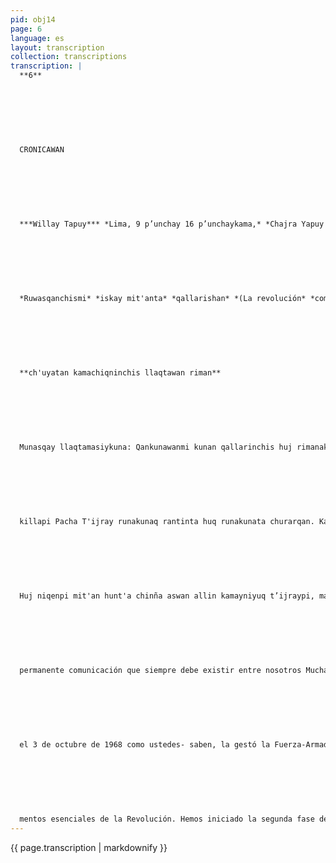 ```yaml
---
pid: obj14
page: 6
language: es
layout: transcription
collection: transcriptions
transcription: |
  **6**
  
  
  
  
  
  
  
  CRONICAWAN
  
  
  
  
  
  
  
  ***Willay Tapuy*** *Lima, 9 p’unchay 16 p’unchaykama,* *Chajra Yapuy killa 1975***
  
  
  
  
  
  
  
  *Ruwasqanchismi* *iskay mit'anta* *qallarishan* *(La revolución* *comienza* *su segunda etapa)*
  
  
  
  
  
  
  
  **ch'uyatan kamachiqninchis llaqtawan riman**
  
  
  
  
  
  
  
  Munasqay llaqtamasiykuna: Qankunawanmi kunan qallarinchis huj rimanakuyta, sapa kutinmi nuqanchispi kay kanan. Mayninpiqa as allin rimana pisiyaqtinmi, mana allin ch’usaq rikhurin. Sapthunkiy kaqtinmi, tiqsi kama chikuna nmarina kaqtinmi mashkhasaqku qankunawan nmariyta. Kunan kutin ama wist'uspa ruwasqanchista, hamut'asqan chista nimananchispaq kay p’uchu p’unchaykuna Peru llaqtanchispi kasqanmanta. Kinsa P’unchay, Qoya Ray mi killapin 1968 watapiraq kay Pacha t'ijrayninchis qallaniran, yachasqaykichispas hina Fuerza Armadan yumarqan, payllataqmi, sut'inpi kamachinan runakunata sayachirqan. Kay kikin Fuerza Armadallataqmi, iskay chunka isqonniyuq p'unchaypi, Chawa Warki
  
  
  
  
  
  
  
  killapi Pacha T'ijray runakunaq rantinta huq runakunata churarqan. Kayllataqmi, mana chikantapas t’ijsuyachispa qayna ñan purisqan ukhullata purishan. Chay raykun, Manifiesto de Octubre del 68, Estatuto qelqa, Plan de Gobierno, Bases Idologicas ima, kamachillashanku, Revolusiunpa tiqsinkuna kasqanku rayku. Kay Pacha t’ijraypa iskay mit'antan qallarishanchis. Kaymi niyta munan, kay ruwaypi musoq mit’an qallariynin.
  
  
  
  
  
  
  
  Huj niqenpi mit'an hunt'a chinña aswan allin kamayniyuq t’ijraypi, masichakuypi qhapaq kaypi, winachillantaqmi kay revolusiunpa sapakayninta yuyaymanan tiqsinkunata pagarichispa; hawa llaqtakunapitaq, allin qhawasqa llaqtata rikhurichirqan, qollanasqa, kinsa pachapi llaqtakunaq umachaqnin. **QUERIDOS compatriotas:** Iniciamos hoy con Uds. una
  
  
  
  
  
  
  
  permanente comunicación que siempre debe existir entre nosotros Muchas-veces, por falta de una apropiada comunicación, se produce un vacío politico no conveniente. Cuan do haya dudas o para la toma de decisiones fundamentale trataremos de buscar la comuninicacion con todos Uds. Es esta la primera oportuni dad para exponerles en forma directa un análisis y nuestre pensamiento sobre los aconte cimientos producidos útilmamente en el Perü. Nuestra Revolución se inició
  
  
  
  
  
  
  
  el 3 de octubre de 1968 como ustedes- saben, la gestó la Fuerza-Armada quien design los hombres que, en su representación, debían llevarla ade lante. Esta misma Fuerza Armada continúa dirigiendo el proceso y el 29 de agosto sólo efectuó el cambio de algunos de sus representantes en la conducción de la Revolución Esta, sin variación alguna, continúa dentro de los cauces originales Rigen, por tanto, el Manifiesto de Octubre del 68, el Estatuto, el Plan de Gobieme y las Bases Ideologicas, funda
  
  
  
  
  
  
  
  mentos esenciales de la Revolución. Hemos iniciado la segunda fase de la Revolución Peruana. Esto significa el principio de una nueva etapa del proceso. La primera fase dol proceso cumplió con sus objetivos al iniciar en lo interno los cambios estructurales más importantes -en lo social y en lo económico, desarrollando, asimismo, las bases ideológicas de una revolución autónoma; y, en el-campo intemacional, hizo del Perú un país respeta do, independiente, soberano, lider del tercer mundo.
---
```


{{ page.transcription | markdownify }}
